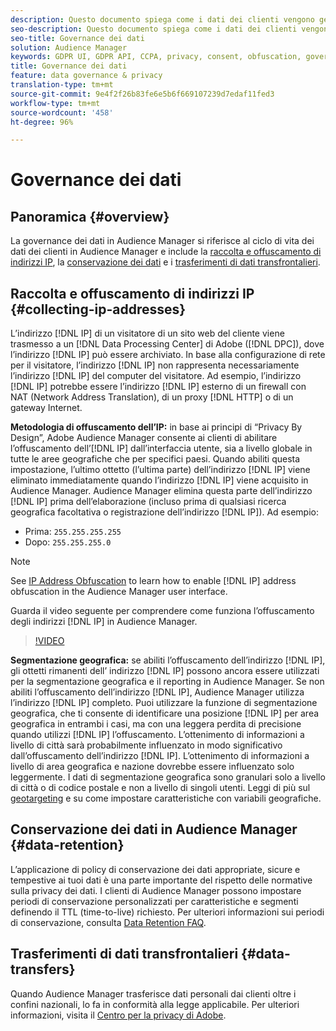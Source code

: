 ```yaml
---
description: Questo documento spiega come i dati dei clienti vengono gestiti in Audience Manager.
seo-description: Questo documento spiega come i dati dei clienti vengono gestiti in Audience Manager.
seo-title: Governance dei dati
solution: Audience Manager
keywords: GDPR UI, GDPR API, CCPA, privacy, consent, obfuscation, governance
title: Governance dei dati
feature: data governance & privacy
translation-type: tm+mt
source-git-commit: 9e4f2f26b83fe6e5b6f669107239d7edaf11fed3
workflow-type: tm+mt
source-wordcount: '458'
ht-degree: 96%

---
```



# Governance dei dati

## Panoramica {#overview}

La governance dei dati in Audience Manager si riferisce al ciclo di vita dei dati dei clienti in Audience Manager e include la [raccolta e offuscamento di indirizzi IP](data-governance.md#collecting-ip-addresses), la [conservazione dei dati](data-governance.md#data-retention) e i [trasferimenti di dati transfrontalieri](data-governance.md#data-transfers).

## Raccolta e offuscamento di indirizzi IP {#collecting-ip-addresses}

L’indirizzo [!DNL IP] di un visitatore di un sito web del cliente viene trasmesso a un [!DNL Data Processing Center] di Adobe ([!DNL DPC]), dove l’indirizzo [!DNL IP] può essere archiviato. In base alla configurazione di rete per il visitatore, l’indirizzo [!DNL IP] non rappresenta necessariamente l’indirizzo [!DNL IP] del computer del visitatore. Ad esempio, l’indirizzo [!DNL IP] potrebbe essere l’indirizzo [!DNL IP] esterno di un firewall con NAT (Network Address Translation), di un proxy [!DNL HTTP] o di un gateway Internet.

**Metodologia di offuscamento dell’IP:** in base ai principi di “Privacy By Design”, Adobe Audience Manager consente ai clienti di abilitare l’offuscamento dell’[!DNL IP] dall’interfaccia utente, sia a livello globale in tutte le aree geografiche che per specifici paesi. Quando abiliti questa impostazione, l’ultimo ottetto (l’ultima parte) dell’indirizzo [!DNL IP] viene eliminato immediatamente quando l’indirizzo [!DNL IP] viene acquisito in Audience Manager. Audience Manager elimina questa parte dell’indirizzo [!DNL IP] prima dell’elaborazione (incluso prima di qualsiasi ricerca geografica facoltativa o registrazione dell’indirizzo [!DNL IP]). Ad esempio:

* Prima: `255.255.255.255`
* Dopo: `255.255.255.0`

>[!NOTE]
>
>See [IP Address Obfuscation](../../features/administration/ip-obfuscation.md) to learn how to enable [!DNL IP] address obfuscation in the Audience Manager user interface.

Guarda il video seguente per comprendere come funziona l’offuscamento degli indirizzi [!DNL IP] in Audience Manager.

>[!VIDEO](https://video.tv.adobe.com/v/27218/)

**Segmentazione geografica:** se abiliti l’offuscamento dell’indirizzo [!DNL IP], gli ottetti rimanenti dell’ indirizzo [!DNL IP] possono ancora essere utilizzati per la segmentazione geografica e il reporting in Audience Manager. Se non abiliti l’offuscamento dell’indirizzo [!DNL IP], Audience Manager utilizza l’indirizzo [!DNL IP] completo. Puoi utilizzare la funzione di segmentazione geografica, che ti consente di identificare una posizione [!DNL IP] per area geografica in entrambi i casi, ma con una leggera perdita di precisione quando utilizzi [!DNL IP] l’offuscamento. L’ottenimento di informazioni a livello di città sarà probabilmente influenzato in modo significativo dall’offuscamento dell’indirizzo [!DNL IP]. L’ottenimento di informazioni a livello di area geografica e nazione dovrebbe essere influenzato solo leggermente. I dati di segmentazione geografica sono granulari solo a livello di città o di codice postale e non a livello di singoli utenti. Leggi di più sul [geotargeting](../../features/traits/trait-geotarget-keys.md) e su come impostare caratteristiche con variabili geografiche.

## Conservazione dei dati in Audience Manager {#data-retention}

L’applicazione di policy di conservazione dei dati appropriate, sicure e tempestive ai tuoi dati è una parte importante del rispetto delle normative sulla privacy dei dati. I clienti di Audience Manager possono impostare periodi di conservazione personalizzati per caratteristiche e segmenti definendo il TTL (time-to-live) richiesto. Per ulteriori informazioni sui periodi di conservazione, consulta [Data Retention FAQ](../../faq/faq-privacy.md).

## Trasferimenti di dati transfrontalieri {#data-transfers}

Quando Audience Manager trasferisce dati personali dai clienti oltre i confini nazionali, lo fa in conformità alla legge applicabile. Per ulteriori informazioni, visita il [Centro per la privacy di Adobe](https://www.adobe.com/it/privacy/eudatatransfers.html).